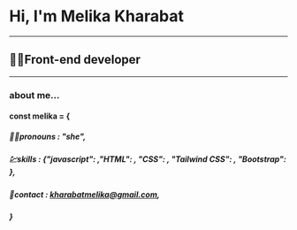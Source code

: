# Hi, I'm Melika Kharabat
----
## 👩‍💻Front-end developer
_______
### about me...
#### const melika = {
##### 🙍‍♀️pronouns : "she",
##### 💹skills : {"javascript": ,"HTML": , "CSS": , "Tailwind CSS": , "Bootstrap": },
##### 💌contact : kharabatmelika@gmail.com,
##### }
